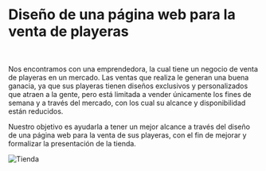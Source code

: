 # **Diseño de una página web para la venta de playeras**

<br>

Nos encontramos con una emprendedora, la cual tiene un negocio de venta de playeras en un mercado. Las ventas que realiza le generan una buena ganacia, ya que sus playeras tienen diseños exclusivos y personalizados que atraen a la gente, pero está limitada a vender únicamente los fines de semana y a través del mercado, con los cual su alcance y disponibilidad están reducidos. 

Nuestro objetivo es ayudarla a tener un mejor alcance a través del diseño de una página web para la venta de sus playeras, con el fin de mejorar y formalizar la presentación de la tienda.

![Tienda](Tienda.jpg)